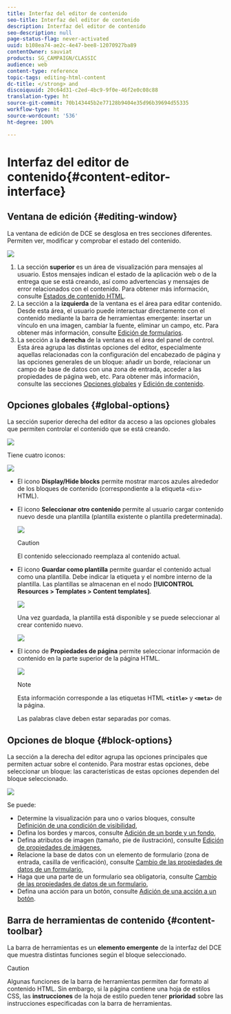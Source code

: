 ```yaml
---
title: Interfaz del editor de contenido
seo-title: Interfaz del editor de contenido
description: Interfaz del editor de contenido
seo-description: null
page-status-flag: never-activated
uuid: b108ea74-ae2c-4e47-bee8-12070927ba89
contentOwner: sauviat
products: SG_CAMPAIGN/CLASSIC
audience: web
content-type: reference
topic-tags: editing-html-content
dc-title: </strong> and
discoiquuid: 20c64d31-c2ed-4bc9-9f0e-46f2e0c08c88
translation-type: ht
source-git-commit: 70b143445b2e77128b9404e35d96b39694d55335
workflow-type: ht
source-wordcount: '536'
ht-degree: 100%

---
```



# Interfaz del editor de contenido{#content-editor-interface}

## Ventana de edición {#editing-window}

La ventana de edición de DCE se desglosa en tres secciones diferentes. Permiten ver, modificar y comprobar el estado del contenido.

![](assets/dce_decoupe_window_nb.png)

1. La sección **superior** es un área de visualización para mensajes al usuario. Estos mensajes indican el estado de la aplicación web o de la entrega que se está creando, así como advertencias y mensajes de error relacionados con el contenido. Para obtener más información, consulte [Estados de contenido HTML](../../web/using/content-editing-best-practices.md#html-content-statuses).
1. La sección a la **izquierda** de la ventana es el área para editar contenido. Desde esta área, el usuario puede interactuar directamente con el contenido mediante la barra de herramientas emergente: insertar un vínculo en una imagen, cambiar la fuente, eliminar un campo, etc. Para obtener más información, consulte [Edición de formularios](../../web/using/editing-content.md#editing-forms).
1. La sección a la **derecha** de la ventana es el área del panel de control. Esta área agrupa las distintas opciones del editor, especialmente aquellas relacionadas con la configuración del encabezado de página y las opciones generales de un bloque: añadir un borde, relacionar un campo de base de datos con una zona de entrada, acceder a las propiedades de página web, etc. Para obtener más información, consulte las secciones [Opciones globales](#global-options) y [Edición de contenido](../../web/using/editing-content.md).

## Opciones globales {#global-options}

La sección superior derecha del editor da acceso a las opciones globales que permiten controlar el contenido que se está creando.

![](assets/dce_global_options.png)

Tiene cuatro iconos:

![](assets/dce_icons_sidebar.png)

* El icono **Display/Hide blocks** permite mostrar marcos azules alrededor de los bloques de contenido (correspondiente a la etiqueta `<div>` HTML).

* El icono **Seleccionar otro contenido** permite al usuario cargar contenido nuevo desde una plantilla (plantilla existente o plantilla predeterminada).

   ![](assets/dce_popup_templatechoice.png)

   >[!CAUTION]
   >
   >El contenido seleccionado reemplaza al contenido actual.

* El icono **Guardar como plantilla** permite guardar el contenido actual como una plantilla. Debe indicar la etiqueta y el nombre interno de la plantilla. Las plantillas se almacenan en el nodo **[!UICONTROL Resources > Templates > Content templates]**.

   ![](assets/dce_popup_savetemplate.png)

   Una vez guardada, la plantilla está disponible y se puede seleccionar al crear contenido nuevo.

   ![](assets/dce_create_fromtemplate.png)

* El icono de **Propiedades de página** permite seleccionar información de contenido en la parte superior de la página HTML.

   ![](assets/dce_popup_headerhtml.png)

   >[!NOTE]
   >
   >Esta información corresponde a las etiquetas HTML **`<title>`** y **`<meta>`** de la página.
   >
   >Las palabras clave deben estar separadas por comas.

## Opciones de bloque {#block-options}

La sección a la derecha del editor agrupa las opciones principales que permiten actuar sobre el contenido. Para mostrar estas opciones, debe seleccionar un bloque: las características de estas opciones dependen del bloque seleccionado.

![](assets/dce_right_section.png)

Se puede:

* Determine la visualización para uno o varios bloques, consulte [Definición de una condición de visibilidad](../../web/using/editing-content.md#defining-a-visibility-condition),
* Defina los bordes y marcos, consulte [Adición de un borde y un fondo](../../web/using/editing-content.md#adding-a-border-and-background),
* Defina atributos de imagen (tamaño, pie de ilustración), consulte [Edición de propiedades de imágenes](../../web/using/editing-content.md#editing-image-properties),
* Relacione la base de datos con un elemento de formulario (zona de entrada, casilla de verificación), consulte [Cambio de las propiedades de datos de un formulario](../../web/using/editing-content.md#changing-the-data-properties-for-a-form),
* Haga que una parte de un formulario sea obligatoria, consulte [Cambio de las propiedades de datos de un formulario](../../web/using/editing-content.md#changing-the-data-properties-for-a-form),
* Defina una acción para un botón, consulte [Adición de una acción a un botón](../../web/using/editing-content.md#adding-an-action-to-a-button).

## Barra de herramientas de contenido {#content-toolbar}

La barra de herramientas es un **elemento emergente** de la interfaz del DCE que muestra distintas funciones según el bloque seleccionado.

>[!CAUTION]
>
>Algunas funciones de la barra de herramientas permiten dar formato al contenido HTML. Sin embargo, si la página contiene una hoja de estilos CSS, las **instrucciones** de la hoja de estilo pueden tener **prioridad** sobre las instrucciones especificadas con la barra de herramientas.

